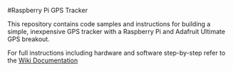 #Raspberry Pi GPS Tracker

This repository contains code samples and instructions for building a simple, inexpensive GPS tracker with a Raspberry Pi and Adafruit Ultimate GPS breakout.

For full instructions including hardware and software step-by-step refer to the [Wiki Documentation](/wiki)